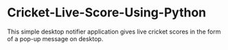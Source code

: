 # Cricket-Live-Score-Using-Python
This simple desktop notifier application gives live cricket scores in the form of a pop-up message on desktop.
